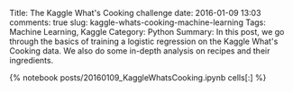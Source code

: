 ﻿Title: The Kaggle What's Cooking challenge 
date: 2016-01-09 13:03
comments: true
slug: kaggle-whats-cooking-machine-learning
Tags: Machine Learning, Kaggle
Category: Python
Summary: In this post, we go through the basics of training a logistic regression on the Kaggle What's Cooking data. We also do some in-depth analysis on recipes and their ingredients. 

{% notebook posts/20160109_KaggleWhatsCooking.ipynb cells[:] %}
